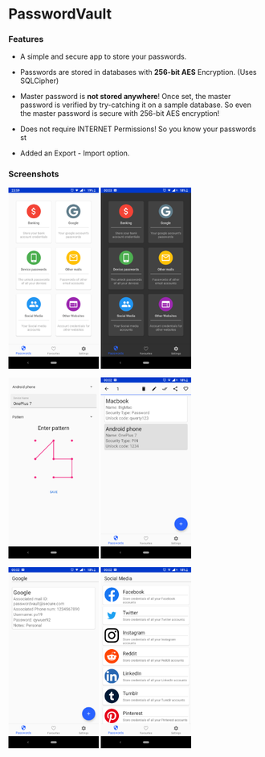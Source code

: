 # PasswordVault

### Features

* A simple and secure app to store your passwords.

* Passwords are stored in databases with **256-bit AES** Encryption. (Uses SQLCipher)

* Master password is **not stored anywhere**! Once set, the master password is verified by try-catching it on a sample database. So even the master password is secure with 256-bit AES encryption!

* Does not require INTERNET Permissions! So you know your passwords st 

* Added an Export - Import option.

### Screenshots

<img src="https://github.com/shambu2k/PasswordVault/blob/master/Screenshots/Main_day.png" width="180" height="360"> <img src="https://github.com/shambu2k/PasswordVault/blob/master/Screenshots/DARKMODE.png" width="180" height="360">

<img src="https://github.com/shambu2k/PasswordVault/blob/master/Screenshots/Add%20Password2.png" width="180" height="360"> <img src="https://github.com/shambu2k/PasswordVault/blob/master/Screenshots/Selection.png" width="180" height="360">

<img src="https://github.com/shambu2k/PasswordVault/blob/master/Screenshots/Passwords2.png" width="180" height="360"> <img src="https://github.com/shambu2k/PasswordVault/blob/master/Screenshots/Too%20much.png" width="180" height="360">

